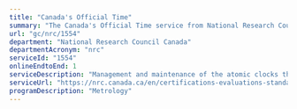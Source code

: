 ```yaml
---
title: "Canada's Official Time"
summary: "The Canada's Official Time service from National Research Council Canada is available end-to-end online, according to the GC Service Inventory."
url: "gc/nrc/1554"
department: "National Research Council Canada"
departmentAcronym: "nrc"
serviceId: "1554"
onlineEndtoEnd: 1
serviceDescription: "Management and maintenance of the atomic clocks that keep time for Canada's telephone talking clock, CBC daily time broadcasts, computer time clocks, and internet servers."
serviceUrl: "https://nrc.canada.ca/en/certifications-evaluations-standards/canadas-official-time"
programDescription: "Metrology"
---
```

